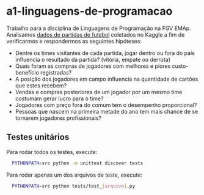 # a1-linguagens-de-programacao
Trabalho para a disciplina de Linguagens de Programação na FGV EMAp. Analisamos [dados de partidas de futebol](https://www.kaggle.com/datasets/davidcariboo/player-scores/data) coletados no Kaggle a fim de verificarmos e respondermos as seguintes hipóteses:

- Dentre os times visitantes de cada partida, jogar dentro ou fora do país influencia o resultado da partida? (vitória, empate ou derrota)
- Quais foram as compras de jogadores com melhores e piores custo-benefício registradas?
- A posição dos jogadores em campo influencia na quantidade de cartões que estes recebem?
- Vendas e compras posteriores de um jogador por um mesmo time costumam gerar lucro para o time?
- Jogadores com preço fora do comum tem o desempenho proporcional?
- Pessoas que nascem na primeira metade do ano tem mais chance de se tornarem jogadores profissionais?

## Testes unitários

Para rodar todos os testes, execute:
```bash
  PYTHONPATH=src python -m unittest discover tests 
```

Para rodar apenas um dos arquivos de teste, execute:
```bash
  PYTHONPATH=src python tests/test_[arquivo].py 
```
